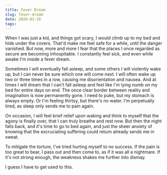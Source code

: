 ```yaml
---
title: Fever Dream
slug: fever-dream
date: 2020-02-26
tags:
---
```




When I was just a kid, and things got scary, I would climb up to my bed and hide under the covers. That'd make me feel safe for a while, until the danger vanished. But now, more and more I fear that the places I once regarded as secure are becoming inhospitable. I constantly feel sick, and even while awake I'm inside a fever dream.

Sometimes I will eventually fall asleep, and some others I will violently wake up, but I can never be sure which one will come next. I will often wake up two or three times in a row, causing me disorientation and nausea. And at times I will dream that I can't fall asleep and feel like I'm lying numb on my bed for entire days on end. The once clear border between reality and imagination is now permanently gone. I need to puke, but my stomach is always empty. Or I'm feeling thirtsy, but there's no water. I'm perpetually tired, as sleep only sends me to pain again.

On occasion, I will feel brief relief upon waking and think to myself that the agony is finally over, that I can truly breathe and rest now. But then the night falls back, and it's time to go to bed again, and just the sheer anxiety of knowing that the excruciating suffering could return already sends me in sweat.

To mitigate the torture, I've tried hurting myself to no success. If the pain is too great to bear, I pass out and then come to, as if it was all a nightmare. If it's not strong enough, the weakness shakes me further into dismay.

I guess I have to get used to this.
